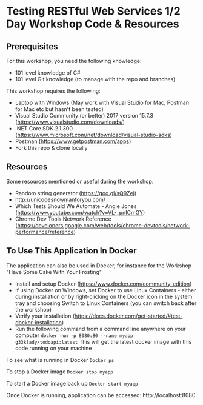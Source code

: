 # Testing RESTful Web Services 1/2 Day Workshop Code & Resources
## Prerequisites
For this workshop, you need the following knowledge:
* 101 level knowledge of C#
* 101 level Git knowledge (to manage with the repo and branches)

This workshop requires the following:
* Laptop with Windows (May work with Visual Studio for Mac, Postman for Mac etc but hasn't been tested)
* Visual Studio Community (or better) 2017 version 15.7.3 (https://www.visualstudio.com/downloads/)
* .NET Core SDK 2.1.300 (https://www.microsoft.com/net/download/visual-studio-sdks)
* Postman (https://www.getpostman.com/apps)
* Fork this repo & clone locally

## Resources
Some resources mentioned or useful during the workshop:
* Random string generator (https://goo.gl/sQ9Zej)
* http://unicodesnowmanforyou.com/
* Which Tests Should We Automate - Angie Jones (https://www.youtube.com/watch?v=VL-_pnICmGY)
* Chrome Dev Tools Network Reference
 (https://developers.google.com/web/tools/chrome-devtools/network-performance/reference)


## To Use This Application In Docker
The application can also be used in Docker, for instance for the Workshop "Have Some Cake With Your Frosting"
* Install and setup Docker (https://www.docker.com/community-edition)
* If using Docker on Windows, set Docker to use Linux Containers - either during installation or by right-clicking on the Docker icon in the system tray and choosing Switch to Linux Containers (you can switch back after the workshop)
* Verify your installation (https://docs.docker.com/get-started/#test-docker-installation)
* Run the following command from a command line anywhere on your computer
`docker run -p 8080:80 --name myapp g33klady/todoapi:latest`
This will get the latest docker image with this code running on your machine

To see what is running in Docker
`Docker ps`

To stop a Docker image
`Docker stop myapp`

To start a Docker image back up
`Docker start myapp`

Once Docker is running, application can be accessed:
http://localhost:8080

